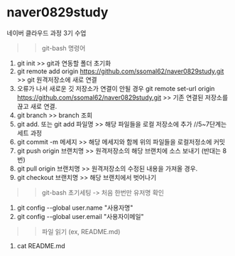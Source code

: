# naver0829study
네이버 클라우드 과정 3기 수업

>>git-bash 명령어
 1. git init >> git과 연동할 폴더 초기화
 2. git remote add origin https://github.com/ssomal62/naver0829study.git >> git 원격저장소에 새로 연결
 3. 오류가 나서 새로운 깃 저장소가 연결이 안될 경우
    git remote set-url origin https://github.com/ssomal62/naver0829study.git >> 기존 연결된 저장소를 끊고 새로 연결.
 4. git branch >> branch 조회
 5. git add. 또는 git add 파일명 >> 해당 파일들을 로컬 저장소에 추가    //5~7단계는 세트 과정
 6. git commit -m 메세지 >> 해당 메세지와 함께 위의 파일들을 로컬저정소에 커밋
 7. git push origin 브랜치명 >> 원격저장소의 해당 브랜치에 소스 보내기 (반대는 8번)
 8. git pull origin 브랜치명 >> 원격저장소의 수정된 내용을 가져올 경우.
 9. git checkout 브랜치명 >> 해당 브랜치에서 벗어나기

>>git-bash 초기세팅 -> 처음 한번만 유저명 확인
1. git config --global user.name "사용자명"
2. git config --global user.email "사용자이메일"

>>파일 읽기 (ex, README.md)
1. cat README.md

